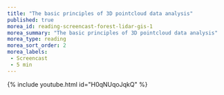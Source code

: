 ```yaml
---
title: "The basic principles of 3D pointcloud data analysis"
published: true
morea_id: reading-screencast-forest-lidar-gis-1
morea_summary: "The basic principles of 3D pointcloud data analysis"
morea_type: reading
morea_sort_order: 2
morea_labels:
 - Screencast
 - 5 min
---
```


{% include youtube.html id="H0qNUqoJqkQ" %}
